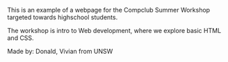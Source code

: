 This is an example of a webpage for the Compclub Summer Workshop targeted towards highschool students.

The workshop is intro to Web development, where we explore basic HTML and CSS.

Made by: Donald, Vivian from UNSW
